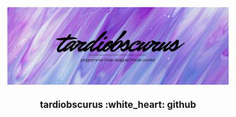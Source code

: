 <img src="main-banner.png" alt="main banner">

<!--
<div class="social" style="margin: 0 auto; width: fit-content;">
<a href="https://www.twitter.com/caecuselegans"><img style="width: 50px; margin-right: 10px;" src="social/yt.png" alt="youtube"></a>
<a href="https://www.youtube.com/c/tardiobscurus"><img style="width: 50px;" src="social/tw.png" alt="twitter"></a>
</div>
-->

<h2 align="center">tardiobscurus :white_heart: github</h2>